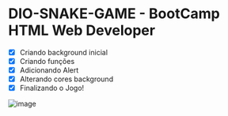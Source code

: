 # DIO-SNAKE-GAME - BootCamp HTML Web Developer

- [x] Criando background inicial
- [x] Criando funções
- [x] Adicionando Alert
- [x] Alterando cores background
- [x] Finalizando o Jogo!

![image](https://user-images.githubusercontent.com/65917790/109924044-75534300-7c9e-11eb-8297-236afc5a3f17.png)
